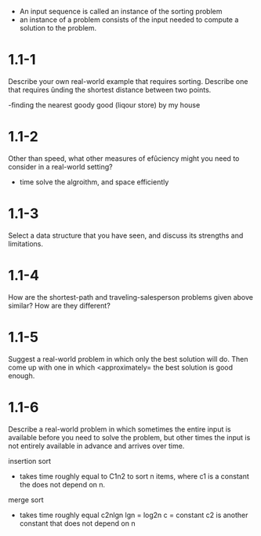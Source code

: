 - An input sequence is called an instance of the sorting  problem
- an instance of a problem consists of the input needed to compute a solution to the problem.

# 1.1-1 
Describe  your  own  real-world  example  that  requires  sorting.  Describe one that 
requires ûnding the shortest distance between two points. 

-finding the nearest goody good (liqour store) by my house 

# 1.1-2 
Other than speed, what other measures of efûciency might you  need to consider in 
a real-world setting? 
- time solve the algroithm, and space efficiently

# 1.1-3 
Select a data structure that you have seen, and discuss its strengths and limitations. 

# 1.1-4 
How are the shortest-path and traveling-salesperson problems given above similar? 
How are they different? 

# 1.1-5 
Suggest a real-world problem in which only the best solution  will do. Then come 
up with one in which <approximately= the best solution is good enough. 

# 1.1-6 
Describe  a  real-world  problem  in  which  sometimes  the  entire  input is available 
before you need to solve the problem, but other times the input is not entirely 
available in advance and arrives over time. 

insertion sort 
-   takes time roughly equal to C1n2 to sort n items, where c1 is a constant the does not depend on n. 

merge sort
- takes time roughly equal c2nlgn 
lgn = log2n 
c = constant 
c2 is another constant that does not depend on n

